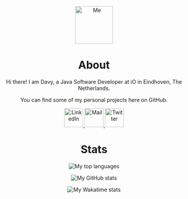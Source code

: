 <div align="center">
    <img width="100" src="https://davydehaas.nl/assets/images/memoji.png" alt="Me">
    <h1>About</h1>
    <p>Hi there! I am Davy, a Java Software Developer at iO in Eindhoven, The Netherlands.</p>
    <p>You can find some of my personal projects here on GitHub.</p>
    <a href="https://www.linkedin.com/in/davydehaas98" target="_blank" rel="noopener noreferrer">
        <img width="50" src="https://davydehaas.nl/assets/images/contact/linkedin.svg" alt="LinkedIn">
    </a>
    <a href="mailto:davy.dehaas98@gmail.com" target="_blank" rel="noopener noreferrer">
        <img width="50" src="https://davydehaas.nl/assets/images/contact/mail.svg" alt="Mail">
    </a>
    <a href="https://twitter.com/davydehaas98" target="_blank" rel="noopener noreferrer">
        <img width="50" src="https://davydehaas.nl/assets/images/contact/twitter.svg" alt="Twitter">
    </a>
</div>

<div align="center">
    <h1>Stats</h1>
    <p>
        <img src="https://github-readme-stats.vercel.app/api/top-langs?username=davydehaas98&theme=algolia&count_private=true&layout=compact" alt="My top languages"/>
    </p>
    <p>
        <img src="https://github-readme-stats.vercel.app/api?username=davydehaas98&theme=algolia&show_icons=true&count_private=true" alt="My GitHub stats"/>
    </p>
    <p>
        <img src="https://github-readme-stats.vercel.app/api/wakatime?username=davydehaas98&theme=algolia" alt="My Wakatime stats">
    </p>
</div>
